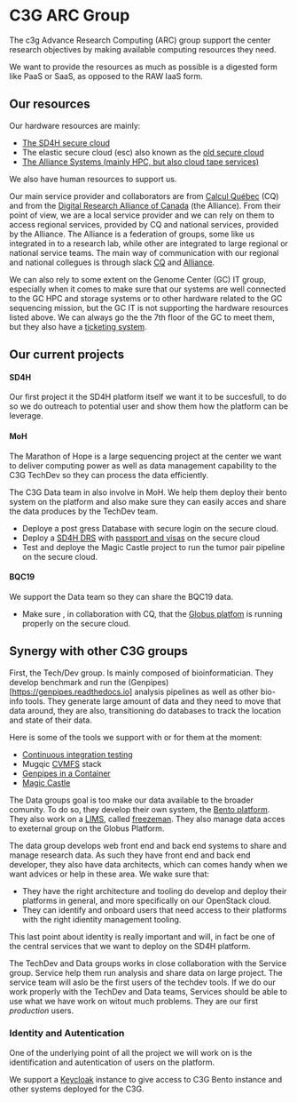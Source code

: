 # C3G ARC Group


The c3g Advance Research Computing (ARC) group support the center research objectives by making available computing resources they need.

We want to provide the resources as much as possible is a digested form like PaaS or SaaS, as opposed to the RAW IaaS form.    


## Our resources  

Our hardware resources are mainly:

* [The SD4H secure cloud](https://www.sd4health.ca/)
* The elastic secure cloud (esc) also known as the [old secure cloud](https://esc.calculquebec.ca/auth/login/?next=/)
* [The Alliance Systems (mainly HPC, but also cloud tape services)](https://docs.alliancecan.ca/wiki/Technical_documentation)

We also have human resources to support us.

Our main service provider and collaborators are from [Calcul Québec](https://www.calculquebec.ca/) (CQ) and from the [Digital Research Alliance of Canada](https://alliancecan.ca/) (the Alliance). From their point of view, we are a local service provider and we can rely on them to access regional services, provided by CQ and national services, provided by the Alliance. The Alliance is a federation of groups, some like us integrated in to a research lab, while other are integrated to large regional or national service teams. The main way of communication with our regional and national collegues is through slack [CQ](https://calculquebec.slack.com) and [Alliance](https://alliancecan.slack.com).

We can also rely to some extent on the Genome Center (GC) IT group, especially when it comes to make sure that our systems are well connected to the GC HPC and storage systems or to other hardware related to the GC sequencing mission, but the GC IT is not supporting the hardware resources listed above. We can always go the the 7th floor of the GC to meet them, but they also have a [ticketing system](it.genome@mail.mcgill.ca>).

## Our current projects


#### SD4H

Our first project it the SD4H platform itself we want it to be succesfull, to do so we do outreach to potential user and show them how the platform can be leverage. 

#### MoH

The Marathon of Hope is a large sequencing project at the center we want to deliver computing power as well as data management capability to the C3G TechDev so they can process the data efficiently. 

The C3G Data team in also involve in MoH. We help them deploy their bento system on the platform and also make sure they can easily acces and share the data produces by the TechDev team. 

  * Deploye a post gress Database with secure login on the secure cloud.
  * Deploy a [SD4H DRS](https://ga4gh.github.io/data-repository-service-schemas/) with [passport and visas](https://github.com/ga4gh-duri/ga4gh-duri.github.io/blob/master/researcher_ids/ga4gh_passport_v1.md) on the secure cloud
  * Test and deploye the Magic Castle project to run the tumor pair pipeline on the secure cloud. 



#### BQC19

We support the Data team so they can share the BQC19 data.

  * Make sure , in collaboration with CQ, that the [Globus platfom](https://www.globus.org/) is running properly on the secure cloud. 



## Synergy with other C3G groups

First, the Tech/Dev group. Is mainly composed of bioinformatician. They develop benchmark and run the (Genpipes)[https://genpipes.readthedocs.io] analysis pipelines as well as other bio-info tools. They generate large amount of data and they need to move that data around, they are also, transitioning do databases to track the location and state of their data.

Here is some of the tools we support with or for them at the moment:

* [Continuous integration testing](https://jenkins.vhost38.genap.ca/)
* Mugqic [CVMFS](https://cvmfs.readthedocs.io) stack
* [Genpipes in a Container](https://hub.docker.com/r/c3genomics/genpipes/)
* [Magic Castle](https://github.com/ComputeCanada/magic_castle/)


The Data groups goal is too make our data available to the broader comunity. To do so, they develop their own system, the [Bento platform](https://github.com/bento-platform). They also work on a [LIMS](https://en.wikipedia.org/wiki/Laboratory_information_management_system), called [freezeman](https://github.com/c3g/freezeman). They also manage data acces to exeternal group on the Globus Platform. 

The data group develops web front end and back end systems to share and manage research data. As such they have front end and back end developer, they also have data architects, which can comes handy when we want advices or help in these area. We wake sure that:

* They have the right architecture and tooling do develop and deploy their platforms in general, and more specifically on our OpenStack cloud.
* They can identify and onboard users that need access to their platforms with the right idientity management tooling.

This last point about identity is really important and will, in fact be one of the central services that we want to deploy on the SD4H platform.

The TechDev and Data groups works in close collaboration with the Service group. Service help them run analysis and share data on large project. The service team will aslo be the first users of the techdev tools. If we do our work properly with the TechDev and Data teams, Services should be able to use what we have work on witout much problems. They are our first _production_ users.    



### Identity and Autentication


One of the underlying point of all the project we will work on is the identification and autentication of users on the platform. 

We support a [Keycloak](https://www.keycloak.org/) instance to give access to C3G Bento instance and other systems deployed for the C3G.






